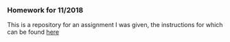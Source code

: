 ### Homework for 11/2018

This is a repository for an assignment I was given, the instructions for which can be found [here](./INSTRUCTIONS.md)
